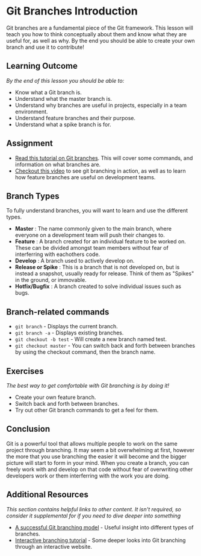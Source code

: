 # Git Branches Introduction
Git branches are a fundamental piece of the Git framework. This lesson will teach you how to think conceptually about them and know what they are useful for, as well as why. By the end you should be able to create your own branch and use it to contribute!

## Learning Outcome
*By the end of this lesson you should be able to:*


* Know what a Git branch is.
* Understand what the master branch is.
* Understand why branches are useful in projects, especially in a team environment.
* Understand feature branches and their purpose.
* Understand what a spike branch is for.

## Assignment
* [Read this tutorial on Git branches](https://www.atlassian.com/git/tutorials/using-branches). This will cover some commands, and information on what branches are.
* [Checkout this video](https://www.youtube.com/watch?v=JTE2Fn_sCZs) to see git branching in action, as well as to learn how feature branches are useful on development teams.

## Branch Types
To fully understand branches, you will want to learn and use the different types.
* **Master** : The name commonly given to the main branch, where everyone on a development team will push their changes to.
* **Feature** : A branch created for an individual feature to be worked on. These can be divided amongst team members without fear of interferring with eachothers code.
* **Develop** : A branch used to actively develop on.
* **Release or Spike** : This is a branch that is not developed on, but is instead a snapshot, usually ready for release. Think of them as "Spikes" in the ground, or immovable.
* **Hotfix/Bugfix** : A branch created to solve individual issues such as bugs.

## Branch-related commands
* `git branch` - Displays the current branch.
* `git branch -a` - Displays existing branches.
* `git checkout -b test` - Will create a new branch named test.
* `git checkout master` - You can switch back and forth between branches by using the checkout command, then the branch name.



## Exercises
*The best way to get comfortable with Git branching is by doing it!*
* Create your own feature branch.
* Switch back and forth between branches.
* Try out other Git branch commands to get a feel for them.

## Conclusion
Git is a powerful tool that allows multiple people to work on the same project through branching. It may seem a bit overwhelming at first, however the more that you use branching the easier it will become and the bigger picture will start to form in your mind. When you create a branch, you can freely work with and develop on that code without fear of overwriting other developers work or them interferring with the work you are doing.


## Additional Resources
*This section contains helpful links to other content. It isn't required, so consider it supplemental for if you need to dive deeper into something*

* [A successful Git branching model](http://nvie.com/posts/a-successful-git-branching-model/) - Useful insight into different types of branches.
* [Interactive branching tutorial](http://learngitbranching.js.org/) - Some deeper looks into Git branching through an interactive website.
